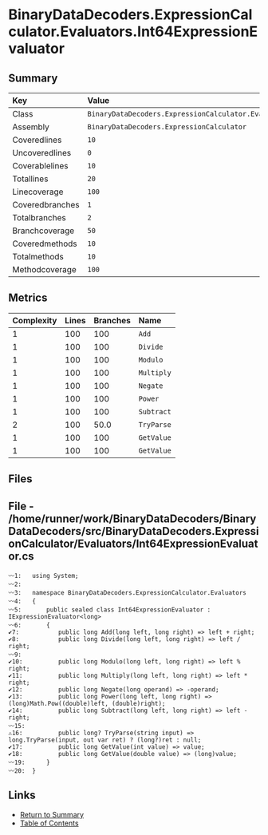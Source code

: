 ﻿# BinaryDataDecoders.ExpressionCalculator.Evaluators.Int64ExpressionEvaluator

## Summary

| Key             | Value                                                                         |
| :-------------- | :---------------------------------------------------------------------------- |
| Class           | `BinaryDataDecoders.ExpressionCalculator.Evaluators.Int64ExpressionEvaluator` |
| Assembly        | `BinaryDataDecoders.ExpressionCalculator`                                     |
| Coveredlines    | `10`                                                                          |
| Uncoveredlines  | `0`                                                                           |
| Coverablelines  | `10`                                                                          |
| Totallines      | `20`                                                                          |
| Linecoverage    | `100`                                                                         |
| Coveredbranches | `1`                                                                           |
| Totalbranches   | `2`                                                                           |
| Branchcoverage  | `50`                                                                          |
| Coveredmethods  | `10`                                                                          |
| Totalmethods    | `10`                                                                          |
| Methodcoverage  | `100`                                                                         |

## Metrics

| Complexity | Lines | Branches | Name       |
| :--------- | :---- | :------- | :--------- |
| 1          | 100   | 100      | `Add`      |
| 1          | 100   | 100      | `Divide`   |
| 1          | 100   | 100      | `Modulo`   |
| 1          | 100   | 100      | `Multiply` |
| 1          | 100   | 100      | `Negate`   |
| 1          | 100   | 100      | `Power`    |
| 1          | 100   | 100      | `Subtract` |
| 2          | 100   | 50.0     | `TryParse` |
| 1          | 100   | 100      | `GetValue` |
| 1          | 100   | 100      | `GetValue` |

## Files

## File - /home/runner/work/BinaryDataDecoders/BinaryDataDecoders/src/BinaryDataDecoders.ExpressionCalculator/Evaluators/Int64ExpressionEvaluator.cs

```CSharp
〰1:   using System;
〰2:   
〰3:   namespace BinaryDataDecoders.ExpressionCalculator.Evaluators
〰4:   {
〰5:       public sealed class Int64ExpressionEvaluator : IExpressionEvaluator<long>
〰6:       {
✔7:           public long Add(long left, long right) => left + right;
✔8:           public long Divide(long left, long right) => left / right;
〰9:   
✔10:          public long Modulo(long left, long right) => left % right;
✔11:          public long Multiply(long left, long right) => left * right;
✔12:          public long Negate(long operand) => -operand;
✔13:          public long Power(long left, long right) => (long)Math.Pow((double)left, (double)right);
✔14:          public long Subtract(long left, long right) => left - right;
〰15:  
⚠16:          public long? TryParse(string input) => long.TryParse(input, out var ret) ? (long?)ret : null;
✔17:          public long GetValue(int value) => value;
✔18:          public long GetValue(double value) => (long)value;
〰19:      }
〰20:  }
```

## Links

* [Return to Summary](Summary.md)
* [Table of Contents](../TOC.md)

